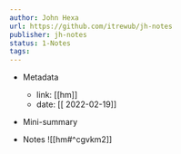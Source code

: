 ```yaml
---
author: John Hexa
url: https://github.com/itrewub/jh-notes
publisher: jh-notes
status: 1-Notes
tags: 
---
```

- Metadata
	- link: [[hm]]
	- date: [[ 2022-02-19]]
- Mini-summary

- Notes
![[hm#^cgvkm2]]